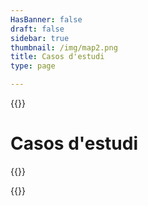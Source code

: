 ```yaml
---
HasBanner: false
draft: false
sidebar: true
thumbnail: /img/map2.png
title: Casos d'estudi
type: page

---
```

{{<content-start >}}
# Casos d'estudi
{{<usecases >}}

{{<content-end >}}
